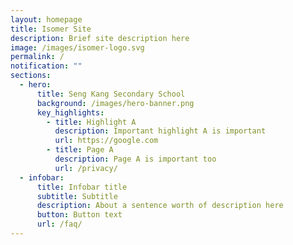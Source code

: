 ```yaml
---
layout: homepage
title: Isomer Site
description: Brief site description here
image: /images/isomer-logo.svg
permalink: /
notification: ""
sections:
  - hero:
      title: Seng Kang Secondary School
      background: /images/hero-banner.png
      key_highlights:
        - title: Highlight A
          description: Important highlight A is important
          url: https://google.com
        - title: Page A
          description: Page A is important too
          url: /privacy/
  - infobar:
      title: Infobar title
      subtitle: Subtitle
      description: About a sentence worth of description here
      button: Button text
      url: /faq/
---
```

